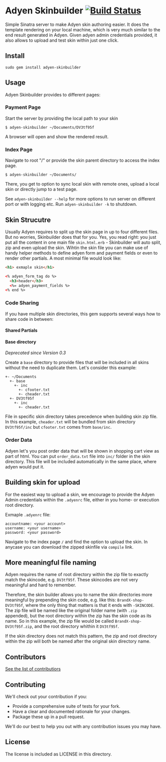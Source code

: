 # Adyen Skinbuilder [![Build Status](https://secure.travis-ci.org/priithaamer/adyen-skinbuilder.png?branch=master)](http://travis-ci.org/priithaamer/adyen-skinbuilder)

Simple Sinatra server to make Adyen skin authoring easier. It does the template rendering on your local machine, which is very much similar to the end result generated in Adyen. Given adyen admin credentials provided, it also allows to upload and test skin within just one click.

## Install

    sudo gem install adyen-skinbuilder

## Usage

Adyen Skinbuilder provides to different pages:

### Payment Page

Start the server by providing the local path to your skin

    $ adyen-skinbuilder ~/Documents/DV3tf95f

A browser will open and show the rendered result.

### Index Page

Navigate to root "/" or provide the skin parent directory to access the index page.

    $ adyen-skinbuilder ~/Documents/


There, you get to option to sync local skin with remote ones, upload a local skin or directly jump to a test page.


See `adyen-skinbuilder --help` for more options to run server on different port or with logging etc. Run `adyen-skinbuilder -k` to shutdown.


## Skin Strucutre

Usually Adyen requires to split up the skin page in up to four different files. But no worries, Skinbuilder does that for you. Yes, you read right: you just put all the content in one main file `skin.html.erb` - Skinbuilder will auto split, zip and even upload the skin. Wihtin the skin file you can make use of handy helper methods to define adyen form and payment fields or even to render other partials. A most minimal file would look like:

```html
<h1> exmaple skin</h1>

<% adyen_form_tag do %>
  <h3>header</h3>
  <%= adyen_payment_fields %>
<% end %>

```

### Code Sharing

If you have multiple skin directories, this gem supports several ways how to share code in between:

#### Shared Partials


#### Base directory

_Deprecated since Version 0.3_

 Create a `base` directory to provide files that will be included in all skins without the need to duplicate them. Let's consider this example:

    +- ~/Documents
      +- base
        +- inc
          +- cfooter.txt
          +- cheader.txt
      +- DV3tf95f
        +- inc
          +- cheader.txt

File in specific skin directory takes precedence when building skin zip file. In this example, `cheader.txt` will be bundled from skin directory `DV3tf95f/inc` but `cfooter.txt` comes from `base/inc`.

### Order Data

Adyen let's you post order data that will be shown in shopping cart view as part of html. You can put `order_data.txt` file into `inc/` folder in the skin directory. This file will be included automatically in the same place, where adyen would put it.

## Building skin for upload

For the easiest way to upload a skin, we encourage to provide the Adyen Admin credentials within the `.adyenrc` file, either in you home- or execution root directory.

Exmaple `.adyenrc` file:

```
accountname: <your account>
username: <your username>
password: <your password>
```

Navigate to the index page `/` and find the option to upload the skin. In anycase you can download the zipped skinfile via `compile` link.

## More meaningful file naming

Adyen requires the name of root directory within the zip file to exactly match the skincode, e.g. `DV3tf95f`.
These skincodes are not very meaningful and hard to remember.

Therefore, the skin builder allows you to name the skin directories more meaningful by prepending the skin code, e.g. like this:
`BrandX-shop-DV3tf95f`, where the only thing that matters is that it ends with `-SKINCODE`.
The zip file will be named like the original folder name (with `.zip` appended), but the root directory within the zip has the skin code as its name.
So in this example, the zip file would be called `BrandX-shop-DV3tf95f.zip`, and the root directory whithin it `DV3tf95f`.

If the skin directory does not match this pattern, the zip and root directory within the zip will both be named after the original skin directory name.

## Contributors

[See the list of contributiors](https://github.com/priithaamer/adyen-skinbuilder/network/members)


## Contributing

We'll check out your contribution if you:

- Provide a comprehensive suite of tests for your fork.
- Have a clear and documented rationale for your changes.
- Package these up in a pull request.

We'll do our best to help you out with any contribution issues you may have.


## License

The license is included as LICENSE in this directory.

